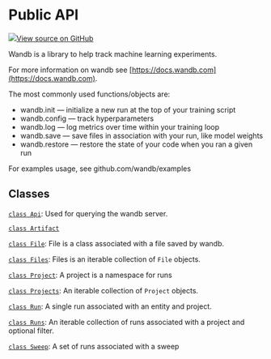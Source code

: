 # Public API

[![](https://www.tensorflow.org/images/GitHub-Mark-32px.png)View source on GitHub](https://www.github.com/wandb/client/tree/master/wandb/__init__.py)

Wandb is a library to help track machine learning experiments.

For more information on wandb see [https://docs.wandb.com](https://docs.wandb.com).

The most commonly used functions/objects are:

* wandb.init — initialize a new run at the top of your training script
* wandb.config — track hyperparameters
* wandb.log — log metrics over time within your training loop
* wandb.save — save files in association with your run, like model weights
* wandb.restore — restore the state of your code when you ran a given run

For examples usage, see github.com/wandb/examples

## Classes

[`class Api`](api.md): Used for querying the wandb server.

[`class Artifact`](artifact.md)

[`class File`](file.md): File is a class associated with a file saved by wandb.

[`class Files`](files.md): Files is an iterable collection of `File` objects.

[`class Project`](project.md): A project is a namespace for runs

[`class Projects`](projects.md): An iterable collection of `Project` objects.

[`class Run`](run.md): A single run associated with an entity and project.

[`class Runs`](runs.md): An iterable collection of runs associated with a project and optional filter.

[`class Sweep`](sweep.md): A set of runs associated with a sweep

